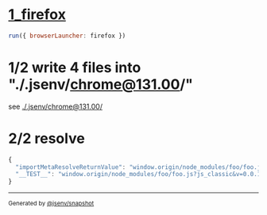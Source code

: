 # [1_firefox](../../import_meta_resolve_dev.test.mjs#L22)

```js
run({ browserLauncher: firefox })
```

# 1/2 write 4 files into "./.jsenv/chrome@131.00/"

see [./.jsenv/chrome@131.00/](./.jsenv/chrome@131.00/)

# 2/2 resolve

```js
{
  "importMetaResolveReturnValue": "window.origin/node_modules/foo/foo.js?js_classic&v=0.0.1",
  "__TEST__": "window.origin/node_modules/foo/foo.js?js_classic&v=0.0.1"
}
```

---

<sub>
  Generated by <a href="https://github.com/jsenv/core/tree/main/packages/independent/snapshot">@jsenv/snapshot</a>
</sub>
